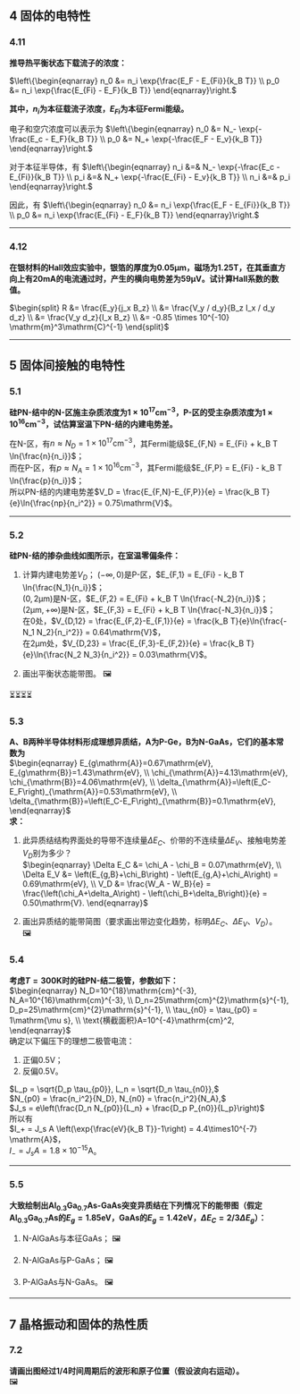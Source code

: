 ## 4 固体的电特性
### 4.11 
**推导热平衡状态下载流子的浓度：**

$`\left\{\begin{eqnarray}
	n_0 &= n_i \exp{\frac{E_F - E_{Fi}}{k_B T}} \\
	p_0 &= n_i \exp{\frac{E_{Fi} - E_F}{k_B T}}
\end{eqnarray}\right.`$

**其中，$`n_i`$为本征载流子浓度，$`E_{Fi}`$为本征Fermi能级。**

电子和空穴浓度可以表示为
$`\left\{\begin{eqnarray}
	n_0 &= N_- \exp{-\frac{E_c - E_F}{k_B T}} \\
	p_0 &= N_+ \exp{-\frac{E_F - E_v}{k_B T}}	
\end{eqnarray}\right.`$

对于本征半导体，有
$`\left\{\begin{eqnarray}
	n_i &=& N_- \exp{-\frac{E_c - E_{Fi}}{k_B T}} \\
	p_i &=& N_+ \exp{-\frac{E_{Fi} - E_v}{k_B T}} \\
	n_i &=& p_i
\end{eqnarray}\right.`$

因此，有
$`\left\{\begin{eqnarray}
	n_0 &= n_i \exp{\frac{E_F - E_{Fi}}{k_B T}} \\
	p_0 &= n_i \exp{\frac{E_{Fi} - E_F}{k_B T}}
\end{eqnarray}\right.`$


---

### 4.12
**在银材料的Hall效应实验中，银箔的厚度为$`0.05 \mathrm{\mu m}`$，磁场为$`1.25 \mathrm{T}`$，在其垂直方向上有$`20 \mathrm{mA}`$的电流通过时，产生的横向电势差为$`59 \mathrm{\mu V}`$。试计算Hall系数的数值。**

$`\begin{split}
	R &= \frac{E_y}{j_x B_z} \\
	  &= \frac{V_y / d_y}{B_z I_x / d_y d_z} \\
	  &= \frac{V_y d_z}{I_x B_z} \\
	  &= -0.85 \times 10^{-10} \mathrm{m}^3\mathrm{C}^{-1}
\end{split}`$




---

## 5 固体间接触的电特性
### 5.1 
**硅PN-结中的N-区施主杂质浓度为$`1 \times 10^{17}\mathrm{cm}^{-3}`$，P-区的受主杂质浓度为$`1 \times 10^{16} \mathrm{cm}^{-3}`$，试估算室温下PN-结的内建电势差。**

在N-区，有$`n \approx N_D = 1\times 10^{17}\mathrm{cm}^{-3}`$，其Fermi能级$`E_{F,N} = E_{Fi} + k_B T \ln{\frac{n}{n_i}}`$；  
而在P-区，有$`p \approx N_A = 1\times 10^{16}\mathrm{cm}^{-3}`$，其Fermi能级$`E_{F,P} = E_{Fi} - k_B T \ln{\frac{p}{n_i}}`$；  
所以PN-结的内建电势差$`V_D = \frac{E_{F,N}-E_{F,P}}{e} = \frac{k_B T}{e}\ln{\frac{np}{n_i^2}} = 0.75\mathrm{V}`$。



---

### 5.2
**硅PN-结的掺杂曲线如图所示，在室温零偏条件：**
1. 计算内建电势差$`V_D`$；
   $`\left(-\infty,0\right)`$是P-区，$E_{F,1} = E_{Fi} - k_B T \ln{\frac{N_1}{n_i}}$；  
   $`\left(0,2\mathrm{\mu m}\right)`$是N-区，$E_{F,2} = E_{Fi} + k_B T \ln{\frac{-N_2}{n_i}}$；  
   $`\left(2\mathrm{\mu m},+\infty\right)`$是N-区，$E_{F,3} = E_{Fi} + k_B T \ln{\frac{-N_3}{n_i}}$；  
   在$`0`$处，$`V_{D,12} = \frac{E_{F,2}-E_{F,1}}{e} = \frac{k_B T}{e}\ln{\frac{-N_1 N_2}{n_i^2}} = 0.64\mathrm{V}`$，  
   在$`2\mathrm{\mu m}`$处，$`V_{D,23} = \frac{E_{F,3}-E_{F,2}}{e} = \frac{k_B T}{e}\ln{\frac{N_2 N_3}{n_i^2}} = 0.03\mathrm{V}`$。

2. 画出平衡状态能带图。
   🖼️




⏳⏳⏳⏳
### 5.3
**A、B两种半导体材料形成理想异质结，A为P-Ge，B为N-GaAs，它们的基本常数为**  
$`\begin{eqnarray}
	E_{g\mathrm{A}}=0.67\mathrm{eV}, E_{g\mathrm{B}}=1.43\mathrm{eV}, \\
	\chi_{\mathrm{A}}=4.13\mathrm{eV}, \chi_{\mathrm{B}}=4.06\mathrm{eV}, \\
	\delta_{\mathrm{A}}=\left(E_C-E_F\right)_{\mathrm{A}}=0.53\mathrm{eV}, \\
	\delta_{\mathrm{B}}=\left(E_C-E_F\right)_{\mathrm{B}}=0.1\mathrm{eV},
\end{eqnarray}`$  
**求：**
1. 此异质结结构界面处的导带不连续量$`\Delta E_C`$、价带的不连续量$`\Delta E_V`$、接触电势差$`V_D`$别为多少？  
   $`\begin{eqnarray}
		\Delta E_C &= \chi_A - \chi_B = 0.07\mathrm{eV}, \\
		\Delta E_V &= \left(E_{g,B}+\chi_B\right) - \left(E_{g,A}+\chi_A\right) = 0.69\mathrm{eV}, \\
		V_D &= \frac{W_A - W_B}{e} = \frac{\left(\chi_A+\delta_A\right) - \left(\chi_B+\delta_B\right)}{e} = 0.50\mathrm{V}.
   \end{eqnarray}`$
   
2. 画出异质结的能带简图（要求画出带边变化趋势，标明$`\Delta E_C`$、$`\Delta E_V`$、$`V_D`$）。  
   🖼️





### 5.4
**考虑$`T=300\mathrm{K}`$时的硅PN-结二极管，参数如下：**  
$`\begin{eqnarray}
	N_D=10^{18}\mathrm{cm}^{-3}, N_A=10^{16}\mathrm{cm}^{-3}, \\
	D_n=25\mathrm{cm}^{2}\mathrm{s}^{-1}, D_p=25\mathrm{cm}^{2}\mathrm{s}^{-1}, \\
	\tau_{n0} = \tau_{p0} = 1\mathrm{\mu s}, \\
	\text{横截面积}A=10^{-4}\mathrm{cm}^2,
\end{eqnarray}`$  
确定以下偏压下的理想二极管电流：  
1. 正偏$`0.5\mathrm{V}`$；
2. 反偏$`0.5\mathrm{V}`$。

$`L_p = \sqrt{D_p \tau_{p0}}, L_n = \sqrt{D_n \tau_{n0}},`$  
$`N_{p0} = \frac{n_i^2}{N_D}, N_{n0} = \frac{n_i^2}{N_A},`$  
$`J_s = e\left(\frac{D_n N_{p0}}{L_n} + \frac{D_p P_{n0}}{L_p}\right)`$  
所以有  
$`I_+ = J_s A \left(\exp{\frac{eV}{k_B T}}-1\right) = 4.4\times10^{-7} \mathrm{A}`$，  
$`I_- = J_s A = 1.8\times10^{-15} \mathrm{A}`$。



---

### 5.5
**大致绘制出$`\text{Al}_{0.3}\text{Ga}_{0.7}`$As-GaAs突变异质结在下列情况下的能带图（假定$`\text{Al}_{0.3}\text{Ga}_{0.7}`$As的$`E_g=1.85\mathrm{eV}`$，GaAs的$`E_g=1.42\mathrm{eV}`$，$`\Delta E_C = 2/3\Delta E_g`$）：**
1. N-AlGaAs与本征GaAs；
   🖼️  

2. N-AlGaAs与P-GaAs；
   🖼️  

3. P-AlGaAs与N-GaAs。
   🖼️  


---

## 7 晶格振动和固体的热性质
### 7.2
**请画出图经过$`1/4`$时间周期后的波形和原子位置（假设波向右运动）。**  
🖼️  


